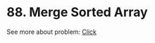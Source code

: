 # 88. Merge Sorted Array

See more about problem: [Click](https://leetcode.com/problems/merge-sorted-array/)
